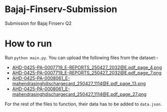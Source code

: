# Bajaj-Finserv-Submission
Submission for Bajaj Finserv Q2

# How to run
Run `python main.py`. You can upload the following files from the dataset:-
  - AHD-0425-PA-0007719_E-REPORTS_250427_2032@E.pdf_page_4.png
  - AHD-0425-PA-0007719_E-REPORTS_250427_2032@E.pdf_page_7.png
  - AHD-0425-PA-0008061_E-mahendrasinghdischargecard_250427_1114@E.pdf_page_13.png
  - AHD-0425-PA-0008061_E-mahendrasinghdischargecard_250427_1114@E.pdf_page_27.png

For the rest of the files to function, their data has to be added to `data.json`.
